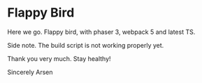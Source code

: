 # Flappy Bird

Here we go. Flappy bird, with phaser 3, webpack 5 and latest TS.

Side note.
The build script is not working properly yet.

Thank you very much.
Stay healthy!

Sincerely
Arsen
